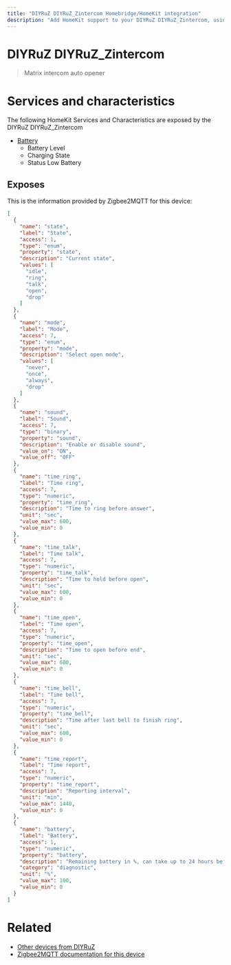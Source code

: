 ```yaml
---
title: "DIYRuZ DIYRuZ_Zintercom Homebridge/HomeKit integration"
description: "Add HomeKit support to your DIYRuZ DIYRuZ_Zintercom, using Homebridge, Zigbee2MQTT and homebridge-z2m."
---
```

<!---
This file has been GENERATED using src/docgen/docgen.ts
DO NOT EDIT THIS FILE MANUALLY!
-->
# DIYRuZ DIYRuZ_Zintercom
> Matrix intercom auto opener


# Services and characteristics
The following HomeKit Services and Characteristics are exposed by
the DIYRuZ DIYRuZ_Zintercom

* [Battery](../../battery.md)
  * Battery Level
  * Charging State
  * Status Low Battery



## Exposes

This is the information provided by Zigbee2MQTT for this device:

```json
[
  {
    "name": "state",
    "label": "State",
    "access": 1,
    "type": "enum",
    "property": "state",
    "description": "Current state",
    "values": [
      "idle",
      "ring",
      "talk",
      "open",
      "drop"
    ]
  },
  {
    "name": "mode",
    "label": "Mode",
    "access": 7,
    "type": "enum",
    "property": "mode",
    "description": "Select open mode",
    "values": [
      "never",
      "once",
      "always",
      "drop"
    ]
  },
  {
    "name": "sound",
    "label": "Sound",
    "access": 7,
    "type": "binary",
    "property": "sound",
    "description": "Enable or disable sound",
    "value_on": "ON",
    "value_off": "OFF"
  },
  {
    "name": "time_ring",
    "label": "Time ring",
    "access": 7,
    "type": "numeric",
    "property": "time_ring",
    "description": "Time to ring before answer",
    "unit": "sec",
    "value_max": 600,
    "value_min": 0
  },
  {
    "name": "time_talk",
    "label": "Time talk",
    "access": 7,
    "type": "numeric",
    "property": "time_talk",
    "description": "Time to hold before open",
    "unit": "sec",
    "value_max": 600,
    "value_min": 0
  },
  {
    "name": "time_open",
    "label": "Time open",
    "access": 7,
    "type": "numeric",
    "property": "time_open",
    "description": "Time to open before end",
    "unit": "sec",
    "value_max": 600,
    "value_min": 0
  },
  {
    "name": "time_bell",
    "label": "Time bell",
    "access": 7,
    "type": "numeric",
    "property": "time_bell",
    "description": "Time after last bell to finish ring",
    "unit": "sec",
    "value_max": 600,
    "value_min": 0
  },
  {
    "name": "time_report",
    "label": "Time report",
    "access": 7,
    "type": "numeric",
    "property": "time_report",
    "description": "Reporting interval",
    "unit": "min",
    "value_max": 1440,
    "value_min": 0
  },
  {
    "name": "battery",
    "label": "Battery",
    "access": 1,
    "type": "numeric",
    "property": "battery",
    "description": "Remaining battery in %, can take up to 24 hours before reported",
    "category": "diagnostic",
    "unit": "%",
    "value_max": 100,
    "value_min": 0
  }
]
```

# Related
* [Other devices from DIYRuZ](../index.md#diyruz)
* [Zigbee2MQTT documentation for this device](https://www.zigbee2mqtt.io/devices/DIYRuZ_Zintercom.html)